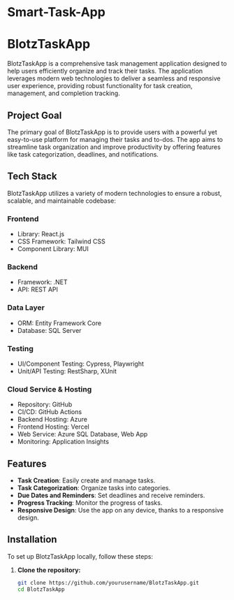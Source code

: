 # Smart-Task-App
# BlotzTaskApp

BlotzTaskApp is a comprehensive task management application designed to help users efficiently organize and track their tasks. The application leverages modern web technologies to deliver a seamless and responsive user experience, providing robust functionality for task creation, management, and completion tracking.

## Project Goal

The primary goal of BlotzTaskApp is to provide users with a powerful yet easy-to-use platform for managing their tasks and to-dos. The app aims to streamline task organization and improve productivity by offering features like task categorization, deadlines, and notifications.

## Tech Stack

BlotzTaskApp utilizes a variety of modern technologies to ensure a robust, scalable, and maintainable codebase:

### Frontend
- Library: React.js
- CSS Framework: Tailwind CSS
- Component Library: MUI

### Backend
- Framework: .NET
- API: REST API

### Data Layer
- ORM: Entity Framework Core
- Database: SQL Server

### Testing
- UI/Component Testing: Cypress, Playwright
- Unit/API Testing: RestSharp, XUnit

### Cloud Service & Hosting
- Repository: GitHub
- CI/CD: GitHub Actions
- Backend Hosting: Azure
- Frontend Hosting: Vercel
- Web Service: Azure SQL Database, Web App
- Monitoring: Application Insights

## Features

- **Task Creation**: Easily create and manage tasks.
- **Task Categorization**: Organize tasks into categories.
- **Due Dates and Reminders**: Set deadlines and receive reminders.
- **Progress Tracking**: Monitor the progress of tasks.
- **Responsive Design**: Use the app on any device, thanks to a responsive design.

## Installation

To set up BlotzTaskApp locally, follow these steps:

1. **Clone the repository:**
   ```bash
   git clone https://github.com/yourusername/BlotzTaskApp.git
   cd BlotzTaskApp
